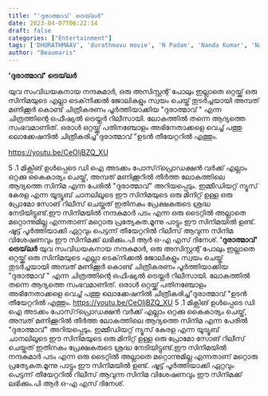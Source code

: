 ```yaml
---
title: "'ദുരാത്മാവ്' ട്രെയ്‌ലർ"
date: 2023-04-07T06:22:14
draft: false
categories: ["Entertainment"]
tags: ['DHURATHMAAV', 'durathmavu movie', 'N Padam', 'Nanda Kumar', 'Nanda Kumar Production', 'Trailer']
author: "Beaumaris"
---
```


<strong>'ദുരാത്മാവ്' ട്രെയ്‌ലർ</strong>

യുവ സംവിധയകനായ നന്ദകുമാർ, ഒരു അസിസ്റ്റന്റ് പോലും ഇല്ലാതെ ഒറ്റയ്ക്ക് ഒരു സിനിമയുടെ എല്ലാ ടെക്‌നിക്കൽ ജോലികളും സ്വയം ചെയ്ത് തുടർച്ചയായി അമ്പത് മണിക്കൂർ കൊണ്ട് ചിത്രീകരണം പൂർത്തിയാക്കിയ "ദുരാത്മാവ് " എന്ന ചിത്രത്തിന്റെ ഒഫീഷ്യൽ ട്രെയ്ലർ റിലീസായി. ലോകത്തിൽ തന്നെ ആദ്യത്തെ സംഭവമാണിത്. ഒരാൾ ഒറ്റയ്ക്ക് പതിനഞ്ചോളം അഭിനേതാക്കളെ വെച്ച് പത്തു ലൊക്കേഷനിൽ ചിത്രീകരിച്ച"ദുരാത്മാവ് "ഉടൻ തീയേറ്ററിൽ എത്തും.

https://youtu.be/CeOljBZQ_XU

5 .1 മിക്സിങ് ഉൾപ്പെടെ ഡി ഐ അടക്കം പോസ്‌റ്‌പ്രൊഡക്ഷൻ വർക്ക് എല്ലാം ഒറ്റക്കു കൈകാര്യം ചെയ്ത്, അമ്പത് മണിക്കൂറിൽ തീർത്ത ലോകത്തിലെ ആദ്യത്തെ സിനിമ എന്ന പേരിൽ "ദുരാത്മാവ്" അറിയപ്പെടും. ഇമ്മീഡിയറ്റ് ന്യൂസ് കേരള എന്ന യൂട്യൂബ് ചാനലിലൂടെ ഈ സിനിമയുടെ ഒരു മിനിറ്റ് ഉള്ള ഒരു പ്രോമോ സോങ് റിലീസ് ചെയ്തത് ഇതിനകം പ്രേക്ഷകരുടെ ശ്രദ്ധ നേടിയിട്ടുണ്ട്.ഈ സിനിമയിൽ നന്ദകുമാർ പടം എന്ന ഒരു ടൈറ്റിൽ അല്ലാതെ മറ്റൊന്നുമില്ല എന്നതാണ് മറ്റൊരു പ്രത്യേകത.മൂന്നു പാട്ടും ഈ സിനിമയിൽ ഉണ്ട്. ഷൂട്ട് പൂർത്തിയാക്കി ഏറ്റവും പെട്ടന്ന് തീയേറ്ററിൽ റിലീസ് ആവുന്ന സിനിമ വിശേഷണവും ഈ സിനിമക്ക് ലഭിക്കും.പി ആർ ഒ-എ എസ് ദിനേശ്.
**'ദുരാത്മാവ്' ട്രെയ്‌ലർ** യുവ സംവിധയകനായ നന്ദകുമാർ, ഒരു അസിസ്റ്റന്റ് പോലും ഇല്ലാതെ ഒറ്റയ്ക്ക് ഒരു സിനിമയുടെ എല്ലാ ടെക്‌നിക്കൽ ജോലികളും സ്വയം ചെയ്ത് തുടർച്ചയായി അമ്പത് മണിക്കൂർ കൊണ്ട് ചിത്രീകരണം പൂർത്തിയാക്കിയ "ദുരാത്മാവ് " എന്ന ചിത്രത്തിന്റെ ഒഫീഷ്യൽ ട്രെയ്ലർ റിലീസായി. ലോകത്തിൽ തന്നെ ആദ്യത്തെ സംഭവമാണിത്. ഒരാൾ ഒറ്റയ്ക്ക് പതിനഞ്ചോളം അഭിനേതാക്കളെ വെച്ച് പത്തു ലൊക്കേഷനിൽ ചിത്രീകരിച്ച"ദുരാത്മാവ് "ഉടൻ തീയേറ്ററിൽ എത്തും. https://youtu.be/CeOljBZQ_XU 5 .1 മിക്സിങ് ഉൾപ്പെടെ ഡി ഐ അടക്കം പോസ്‌റ്‌പ്രൊഡക്ഷൻ വർക്ക് എല്ലാം ഒറ്റക്കു കൈകാര്യം ചെയ്ത്, അമ്പത് മണിക്കൂറിൽ തീർത്ത ലോകത്തിലെ ആദ്യത്തെ സിനിമ എന്ന പേരിൽ "ദുരാത്മാവ്" അറിയപ്പെടും. ഇമ്മീഡിയറ്റ് ന്യൂസ് കേരള എന്ന യൂട്യൂബ് ചാനലിലൂടെ ഈ സിനിമയുടെ ഒരു മിനിറ്റ് ഉള്ള ഒരു പ്രോമോ സോങ് റിലീസ് ചെയ്തത് ഇതിനകം പ്രേക്ഷകരുടെ ശ്രദ്ധ നേടിയിട്ടുണ്ട്.ഈ സിനിമയിൽ നന്ദകുമാർ പടം എന്ന ഒരു ടൈറ്റിൽ അല്ലാതെ മറ്റൊന്നുമില്ല എന്നതാണ് മറ്റൊരു പ്രത്യേകത.മൂന്നു പാട്ടും ഈ സിനിമയിൽ ഉണ്ട്. ഷൂട്ട് പൂർത്തിയാക്കി ഏറ്റവും പെട്ടന്ന് തീയേറ്ററിൽ റിലീസ് ആവുന്ന സിനിമ വിശേഷണവും ഈ സിനിമക്ക് ലഭിക്കും.പി ആർ ഒ-എ എസ് ദിനേശ്.
